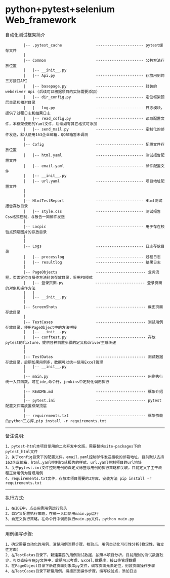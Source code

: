 # python+pytest+selenium  Web_framework
自动化测试框架简介

     
            |-- .pytest_cache               --------------------- pytest缓存文件
            |   
            |-- Common                      --------------------- 公共方法存放位置
            |   |-- __init__.py
            |   |-- Api.py                  --------------------- 存放用到的三方接口API
            |   |-- basepage.py             --------------------- 封装的 webdriver Api (后续可以根据项目的实际需要添加)
            |   |-- dir_config.py           --------------------- 定位框架顶层目录和相对目录
            |   |-- log.py                  --------------------- 日志模块，提供了过程日志和结果日志
            |   |-- read_cofig.py           --------------------- 读取配置文件，本框架使用的Yaml文件，后续如有其它格式可添加
            |   |-- send_mail.py            --------------------- 定制化的邮件发送，默认使用163企业邮箱，QQ邮箱暂未调测
            |        
            |-- Cofig                       --------------------- 配置文件存放位置
            |   |-- html.yaml               --------------------- 测试报告配置文件
            |   |-- email.yaml              --------------------- 邮件配置文件
            |   |-- __init__.py
            |   |-- url.yaml                --------------------- 项目地址配置文件
            |
            |
            |-- HtmlTestReport              --------------------- Html测试报告存放目录
            |   |-- style.css               --------------------- 测试报告Css格式控制，与报告一同邮件发送
            |
            |-- Locpic                      --------------------- 用于存在校验点预期图片的存放目录
            |
            |
            |-- Logs                        --------------------- 日志存放目录
            |   |-- processlog              --------------------- 过程日志
            |   |-- resultlog               --------------------- 结果日志
            |  
            |-- PageObjects                 ---------------------- 业务流程，页面定位与操作方法封装存放目录，采用PO模式
            |   |-- 登录页面.py              ---------------------- 登录页面的对象和操作方法
            |   |
            |   |-- __init__.py
            |
            |-- ScreenShots                 ---------------------- 截图页面存放目录
            |
            |-- TestCases                   ---------------------- 测试用例存放目录，使用PageObject中的方法拼接
            |   |-- __init__.py
            |   |-- conftest.py             ---------------------- 存放pytest的fixture，提供各种前置步骤的定义和driver生成传递
            |
            |
            |-- TestDatas                   ---------------------- 测试数据存放目录，后期如果用例多，数据可以统一使用Excel管理
            |   |-- __init__.py
            |   
            |-- main.py                     ---------------------- 用例执行统一入口函数，可在ide,命令行，jenkins中定制化调用执行
            |
            |-- README.md                   ---------------------- 框架介绍
            |
            |-- pytest.ini                  ---------------------- pytest配置文件需放置框架顶层
            |
            |-- requirements.txt            ---------------------- 框架依赖的python三方库,pip install -r requirements.txt
            

-----------------------------------------------------------------------------------------------------------------------------------------------------------------------------------

备注说明:
    
    1、pytest-html本项目使用的二次开发中文版，需要替换site-packages下的pytest_html文件     
    2、关于config目录下的配置文件，email.yaml控制邮件发送接收的邮箱地址，目前默认支持163企业邮箱，html.yaml控制html报告的样式，url.yaml控制项目的url地址
    3、关于pytest.ini文件控制用例的自定义标签与用例的执行策略相关联，目前定义了主干流程正常用例为冒烟用例
    4、requirements.txt文件，存放本项目需要的3方库，安装方法 pip install -r requirements.txt
    
----------------------------------------------------------------------------------------------------------------------------------------------------------------------------------

执行方式:
    
    1、在IDE中，点击用例用例运行箭头
    2、自定义配置执行策略，在统一入口使用main.py运行
    3、自定义执行策略，在命令行中调用执行main.py文件，python main.py
    
    
------------------------------------------------------------------------------------------------------------------------------------------------------------------------------------

用例编写步骤:
    
    1、确定需要自动化的用例，清楚用例流程步骤，校验点，用例自动化可行性分析(稳定性，独立性方面)
    2、在TestDatas目录下，新建需要的用例测试数据，按照本项目分析，目前用到的测试数据较少，可以直接写在py文件中，后期可以考虑，Excel,数据库，接口等管理数据
    3、在PageObject目录下新建页面对象库py文件，编写页面元素定位，封装页面操作步骤
    4、在TestCases目录下新建用例，拼接页面操作步骤，编写校验点，添加日志
    
    
